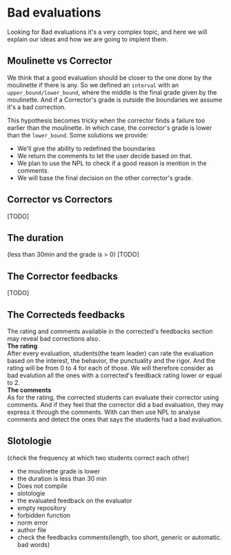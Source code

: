 # Bad evaluations

Looking for Bad evaluations it's a very complex topic, and here we will
explain our ideas and how we are going to implent them.


## Moulinette vs Corrector
We think that a good evaluation should be closer to the one done by the moulinette if
there is any.
So we defined an `interval` with an `upper_bound/lower_bound`, where the middle is the
final grade given by the moulinette. And if a Corrector's grade is outside
the boundaries we assume it's a bad correction.

This hypothesis becomes tricky when the corrector finds a failure too earlier than
the moulinette. In which case, the corrector's grade is lower than the `lower_bound`.
Some solutions we provide:
- We'll give the ability to redefined the boundaries
- We return the comments to let the user decide based on that.
- We plan to use the NPL to check if a good reason is mention in the comments.
- We will base the final decision on the other corrector's grade.


## Corrector vs Correctors
[TODO]

## The duration
(less than 30min and the grade is > 0)
[TODO]

## The Corrector feedbacks
[TODO]

## The Correcteds feedbacks
The rating and comments available in the corrected's feedbacks section may reveal
bad corrections also.  
**The rating**  
After every evaluation, students(the team leader) can rate the evaluation based on
the interest, the behavior, the punctuality and the rigor.
And the rating will be from 0 to 4 for each of those.
We will therefore consider as bad evalution all the ones with a corrected's feedback
rating lower or equal to 2.  
**The comments**  
As for the rating, the corrected students can evaluate their corrector using comments.
And if they feel that the corrector did a bad evaluation, they may express it through
the comments.
With can then use NPL to analyse comments and detect the ones that says the students
had a bad evaluation.

## Slotologie
(check the frequency at which two students correct each other)

- the moulinette grade is lower
- the duration is less than 30 min
- Does not compile
- slotologie
- the evaluated feedback on the evaluator
- empty repository
- forbidden function
- norm error
- author file
- check the feedbacks comments(length, too short, generic or automatic. bad words)

